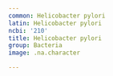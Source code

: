 ```yaml
---
common: Helicobacter pylori
latin: Helicobacter pylori
ncbi: '210'
title: Helicobacter pylori
group: Bacteria
image: .na.character

---
```

